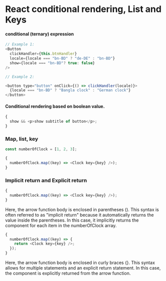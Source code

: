 # React conditional rendering, List and Keys

#### conditional (ternary) expression

```js
// Example 1:
<Button
  clickHandler={this.btnHandler}
  locale={locale === "bn-BD" ? "de-DE" : "bn-BD"}
  show={locale === "bn-BD"? true: false}
/>

// Example 2:

<button type="button" onClick={() => clickHandler(locale)}>
  {locale === "bn-BD" ? "Bangla clock" : "German clock"}
</button>
```

#### Conditional rendering based on boolean value.

```js
{
  show && <p>show subtitle of button</p>;
}
```

### Map, list, key

```js
const numberOfClock = [1, 2, 3];

{
  numberOfClock.map((key) => <Clock key={key} />);
}
```

### Implicit return and Explicit return

```js
{
  numberOfClock.map((key) => <Clock key={key} />);
}
```

Here, the arrow function body is enclosed in parentheses (). This syntax is often referred to as "implicit return" because it automatically returns the value inside the parentheses. In this case, it implicitly returns the <Clock key={key} /> component for each item in the numberOfClock array.

```js
{
  numberOfClock.map((key) => {
    return <Clock key={key} />;
  });
}
```

Here, the arrow function body is enclosed in curly braces {}. This syntax allows for multiple statements and an explicit return statement. In this case, the <Clock key={key} /> component is explicitly returned from the arrow function.
